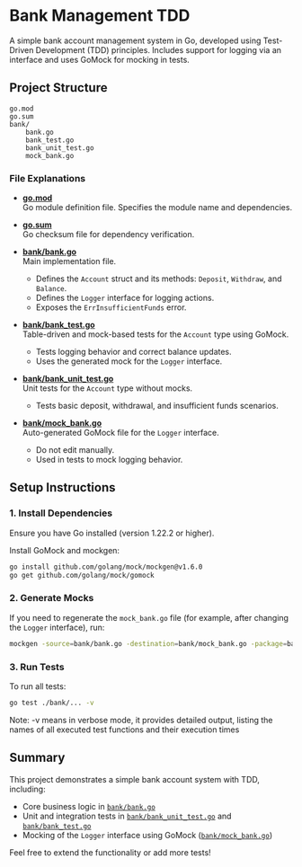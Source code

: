 # Bank Management TDD

A simple bank account management system in Go, developed using Test-Driven Development (TDD) principles. Includes support for logging via an interface and uses GoMock for mocking in tests.

## Project Structure

```
go.mod
go.sum
bank/
    bank.go
    bank_test.go
    bank_unit_test.go
    mock_bank.go
```

### File Explanations

- **[go.mod](go.mod)**  
  Go module definition file. Specifies the module name and dependencies.

- **[go.sum](go.sum)**  
  Go checksum file for dependency verification.

- **[bank/bank.go](bank/bank.go)**  
  Main implementation file.  
  - Defines the `Account` struct and its methods: `Deposit`, `Withdraw`, and `Balance`.
  - Defines the `Logger` interface for logging actions.
  - Exposes the `ErrInsufficientFunds` error.

- **[bank/bank_test.go](bank/bank_test.go)**  
  Table-driven and mock-based tests for the `Account` type using GoMock.  
  - Tests logging behavior and correct balance updates.
  - Uses the generated mock for the `Logger` interface.

- **[bank/bank_unit_test.go](bank/bank_unit_test.go)**  
  Unit tests for the `Account` type without mocks.  
  - Tests basic deposit, withdrawal, and insufficient funds scenarios.

- **[bank/mock_bank.go](bank/mock_bank.go)**  
  Auto-generated GoMock file for the `Logger` interface.  
  - Do not edit manually.  
  - Used in tests to mock logging behavior.

## Setup Instructions

### 1. Install Dependencies

Ensure you have Go installed (version 1.22.2 or higher).

Install GoMock and mockgen:

```sh
go install github.com/golang/mock/mockgen@v1.6.0
go get github.com/golang/mock/gomock
```

### 2. Generate Mocks

If you need to regenerate the `mock_bank.go` file (for example, after changing the `Logger` interface), run:

```sh
mockgen -source=bank/bank.go -destination=bank/mock_bank.go -package=bank
```

### 3. Run Tests

To run all tests:

```sh
go test ./bank/... -v
```

Note: -v means in verbose mode, it provides detailed output, listing the names of all executed test functions and their execution times

## Summary

This project demonstrates a simple bank account system with TDD, including:
- Core business logic in [`bank/bank.go`](bank/bank.go)
- Unit and integration tests in [`bank/bank_unit_test.go`](bank/bank_unit_test.go) and [`bank/bank_test.go`](bank/bank_test.go)
- Mocking of the `Logger` interface using GoMock ([`bank/mock_bank.go`](bank/mock_bank.go))

Feel free to extend the functionality or add more tests!